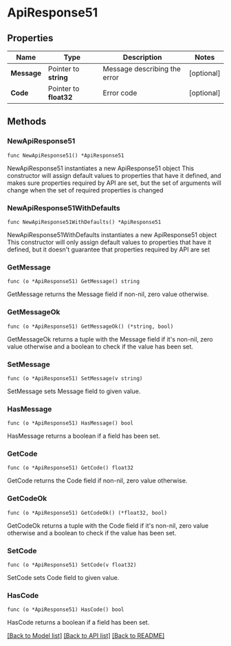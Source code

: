 # ApiResponse51

## Properties

Name | Type | Description | Notes
------------ | ------------- | ------------- | -------------
**Message** | Pointer to **string** | Message describing the error | [optional] 
**Code** | Pointer to **float32** | Error code | [optional] 

## Methods

### NewApiResponse51

`func NewApiResponse51() *ApiResponse51`

NewApiResponse51 instantiates a new ApiResponse51 object
This constructor will assign default values to properties that have it defined,
and makes sure properties required by API are set, but the set of arguments
will change when the set of required properties is changed

### NewApiResponse51WithDefaults

`func NewApiResponse51WithDefaults() *ApiResponse51`

NewApiResponse51WithDefaults instantiates a new ApiResponse51 object
This constructor will only assign default values to properties that have it defined,
but it doesn't guarantee that properties required by API are set

### GetMessage

`func (o *ApiResponse51) GetMessage() string`

GetMessage returns the Message field if non-nil, zero value otherwise.

### GetMessageOk

`func (o *ApiResponse51) GetMessageOk() (*string, bool)`

GetMessageOk returns a tuple with the Message field if it's non-nil, zero value otherwise
and a boolean to check if the value has been set.

### SetMessage

`func (o *ApiResponse51) SetMessage(v string)`

SetMessage sets Message field to given value.

### HasMessage

`func (o *ApiResponse51) HasMessage() bool`

HasMessage returns a boolean if a field has been set.

### GetCode

`func (o *ApiResponse51) GetCode() float32`

GetCode returns the Code field if non-nil, zero value otherwise.

### GetCodeOk

`func (o *ApiResponse51) GetCodeOk() (*float32, bool)`

GetCodeOk returns a tuple with the Code field if it's non-nil, zero value otherwise
and a boolean to check if the value has been set.

### SetCode

`func (o *ApiResponse51) SetCode(v float32)`

SetCode sets Code field to given value.

### HasCode

`func (o *ApiResponse51) HasCode() bool`

HasCode returns a boolean if a field has been set.


[[Back to Model list]](../README.md#documentation-for-models) [[Back to API list]](../README.md#documentation-for-api-endpoints) [[Back to README]](../README.md)


